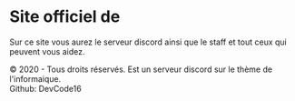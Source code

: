 
<html>
<head>

<meta charset="utf-8">

</head>
<body>

<h1>Site officiel de <DevCode/></h1>
<p>Sur ce site vous aurez le serveur discord ainsi que le staff et tout ceux qui peuvent vous aidez.</p>

<p><DevCode/> © 2020 - Tous droits réservés. <DevCoed/> Est un serveur discord sur le thème de l'informaique.<br />Github: DevCode16</p>
</body>
</html>